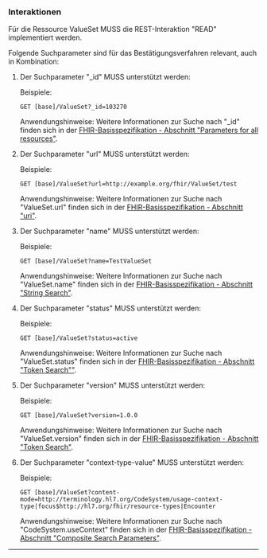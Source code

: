 ### Interaktionen

Für die Ressource ValueSet MUSS die REST-Interaktion "READ" implementiert werden.

Folgende Suchparameter sind für das Bestätigungsverfahren relevant, auch in Kombination:

1. Der Suchparameter "_id" MUSS unterstützt werden:

    Beispiele:

    ```GET [base]/ValueSet?_id=103270```

    Anwendungshinweise: Weitere Informationen zur Suche nach "_id" finden sich in der [FHIR-Basisspezifikation - Abschnitt "Parameters for all resources"](http://hl7.org/fhir/R4/search.html#all).

1. Der Suchparameter "url" MUSS unterstützt werden:

    Beispiele:

    ```GET [base]/ValueSet?url=http://example.org/fhir/ValueSet/test```

    Anwendungshinweise: Weitere Informationen zur Suche nach "ValueSet.url" finden sich in der [FHIR-Basisspezifikation - Abschnitt "uri"](https://www.hl7.org/fhir/search.html#uri).

1. Der Suchparameter "name" MUSS unterstützt werden:

    Beispiele:

    ```GET [base]/ValueSet?name=TestValueSet```

    Anwendungshinweise: Weitere Informationen zur Suche nach "ValueSet.name" finden sich in der [FHIR-Basisspezifikation - Abschnitt "String Search"](http://hl7.org/fhir/R4/search.html#string).

1. Der Suchparameter "status" MUSS unterstützt werden:

    Beispiele:

    ```GET [base]/ValueSet?status=active```

    Anwendungshinweise: Weitere Informationen zur Suche nach "ValueSet.status" finden sich in der [FHIR-Basisspezifikation - Abschnitt "Token Search""](http://hl7.org/fhir/R4/search.html#token).


1. Der Suchparameter "version" MUSS unterstützt werden:

    Beispiele:

    ```GET [base]/ValueSet?version=1.0.0```

    Anwendungshinweise: Weitere Informationen zur Suche nach "ValueSet.version" finden sich in der [FHIR-Basisspezifikation - Abschnitt "Token Search"](http://hl7.org/fhir/R4/search.html#token).

1. Der Suchparameter "context-type-value" MUSS unterstützt werden:

    Beispiele:

    ```GET [base]/ValueSet?content-mode=http://terminology.hl7.org/CodeSystem/usage-context-type|focus$http://hl7.org/fhir/resource-types|Encounter```

    Anwendungshinweise: Weitere Informationen zur Suche nach "CodeSystem.useContext" finden sich in der [FHIR-Basisspezifikation - Abschnitt "Composite Search Parameters"](https://www.hl7.org/fhir/search.html#composite).

---